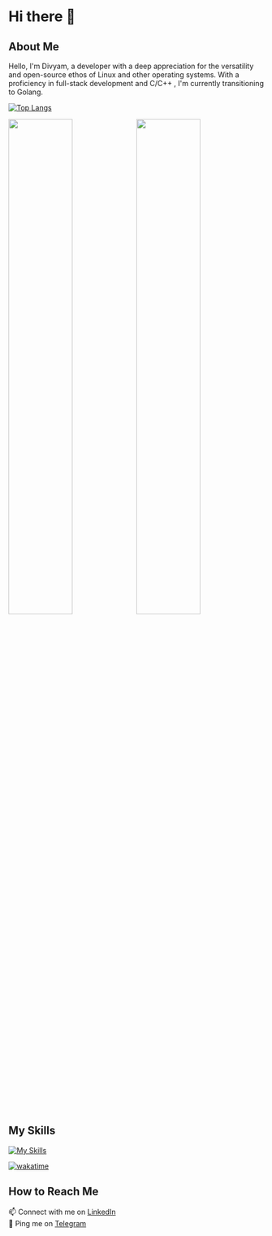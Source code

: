 # Hi there 👋

<!--
**Mayvid0/Mayvid0** is a ✨ _special_ ✨ repository because its `README.md` (this file) appears on your GitHub profile.
-->

## About Me

Hello, I'm Divyam, a developer with a deep appreciation for the versatility and open-source ethos of Linux and other operating systems. With a proficiency in full-stack development and C/C++ , I'm currently transitioning to Golang. 




[![Top Langs](https://github-readme-stats.vercel.app/api/top-langs/?username=Mayvid0&layout=compact&theme=vision-friendly-dark)](https://github.com/anuraghazra/github-readme-stats)




<img src="https://github-readme-stats.vercel.app/api?username=Mayvid0&show_icons=true&theme=tokyonight" width="50%"/><img src="https://github-readme-streak-stats.herokuapp.com/?user=Mayvid0&theme=tokyonight" width="50%"/>
## My Skills

[![My Skills](https://skillicons.dev/icons?i=html,css,typescript,javascript,bootstrap,tailwind,c,cpp,golang,vim,neovim,linux,nodejs,express,react,mongo,mysql&theme=dark)](https://skillicons.dev)

[![wakatime](https://wakatime.com/badge/user/018de64b-fdf7-45be-ad6f-3e8e8ecfd47a.svg)](https://wakatime.com/@018de64b-fdf7-45be-ad6f-3e8e8ecfd47a)

## How to Reach Me

📫 Connect with me on [LinkedIn](https://www.linkedin.com/in/yehlelink)  
💬 Ping me on [Telegram](https://t.me/joLakeman)
